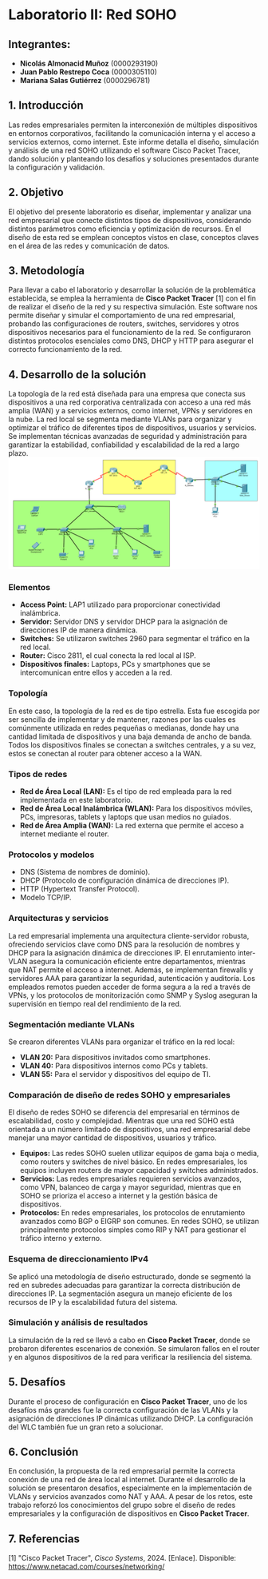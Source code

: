 # Laboratorio II: Red SOHO

## Integrantes:
- **Nicolás Almonacid Muñoz** (0000293190)
- **Juan Pablo Restrepo Coca** (0000305110)
- **Mariana Salas Gutiérrez** (0000296781)

## 1. Introducción
Las redes empresariales permiten la interconexión de múltiples dispositivos en entornos corporativos, facilitando la comunicación interna y el acceso a servicios externos, como internet. Este informe detalla el diseño, simulación y análisis de una red SOHO utilizando el software Cisco Packet Tracer, dando solución y planteando los desafíos y soluciones presentados durante la configuración y validación.

## 2. Objetivo
El objetivo del presente laboratorio es diseñar, implementar y analizar una red empresarial que conecte distintos tipos de dispositivos, considerando distintos parámetros como eficiencia y optimización de recursos. En el diseño de esta red se emplean conceptos vistos en clase, conceptos claves en el área de las redes y comunicación de datos.

## 3. Metodología
Para llevar a cabo el laboratorio y desarrollar la solución de la problemática establecida, se emplea la herramienta de **Cisco Packet Tracer** [1] con el fin de realizar el diseño de la red y su respectiva simulación. Este software nos permite diseñar y simular el comportamiento de una red empresarial, probando las configuraciones de routers, switches, servidores y otros dispositivos necesarios para el funcionamiento de la red. Se configuraron distintos protocolos esenciales como DNS, DHCP y HTTP para asegurar el correcto funcionamiento de la red.

## 4. Desarrollo de la solución

La topología de la red está diseñada para una empresa que conecta sus dispositivos a una red corporativa centralizada con acceso a una red más amplia (WAN) y a servicios externos, como internet, VPNs y servidores en la nube. La red local se segmenta mediante VLANs para organizar y optimizar el tráfico de diferentes tipos de dispositivos, usuarios y servicios. Se implementan técnicas avanzadas de seguridad y administración para garantizar la estabilidad, confiabilidad y escalabilidad de la red a largo plazo.
![Imagen](RedEmpresarial.png)

### Elementos
- **Access Point:** LAP1 utilizado para proporcionar conectividad inalámbrica.
- **Servidor:** Servidor DNS y servidor DHCP para la asignación de direcciones IP de manera dinámica.
- **Switches:** Se utilizaron switches 2960 para segmentar el tráfico en la red local.
- **Router:** Cisco 2811, el cual conecta la red local al ISP.
- **Dispositivos finales:** Laptops, PCs y smartphones que se intercomunican entre ellos y acceden a la red.

### Topología
En este caso, la topología de la red es de tipo estrella. Esta fue escogida por ser sencilla de implementar y de mantener, razones por las cuales es comúnmente utilizada en redes pequeñas o medianas, donde hay una cantidad limitada de dispositivos y una baja demanda de ancho de banda. Todos los dispositivos finales se conectan a switches centrales, y a su vez, estos se conectan al router para obtener acceso a la WAN.

### Tipos de redes
- **Red de Área Local (LAN):** Es el tipo de red empleada para la red implementada en este laboratorio.
- **Red de Área Local Inalámbrica (WLAN):** Para los dispositivos móviles, PCs, impresoras, tablets y laptops que usan medios no guiados.
- **Red de Área Amplia (WAN):** La red externa que permite el acceso a internet mediante el router.

### Protocolos y modelos
- DNS (Sistema de nombres de dominio).
- DHCP (Protocolo de configuración dinámica de direcciones IP).
- HTTP (Hypertext Transfer Protocol).
- Modelo TCP/IP.

### Arquitecturas y servicios
La red empresarial implementa una arquitectura cliente-servidor robusta, ofreciendo servicios clave como DNS para la resolución de nombres y DHCP para la asignación dinámica de direcciones IP. El enrutamiento inter-VLAN asegura la comunicación eficiente entre departamentos, mientras que NAT permite el acceso a internet. Además, se implementan firewalls y servidores AAA para garantizar la seguridad, autenticación y auditoría. Los empleados remotos pueden acceder de forma segura a la red a través de VPNs, y los protocolos de monitorización como SNMP y Syslog aseguran la supervisión en tiempo real del rendimiento de la red.

### Segmentación mediante VLANs
Se crearon diferentes VLANs para organizar el tráfico en la red local:
- **VLAN 20:** Para dispositivos invitados como smartphones.
- **VLAN 40:** Para dispositivos internos como PCs y tablets.
- **VLAN 55:** Para el servidor y dispositivos del equipo de TI.

### Comparación de diseño de redes SOHO y empresariales
El diseño de redes SOHO se diferencia del empresarial en términos de escalabilidad, costo y complejidad. Mientras que una red SOHO está orientada a un número limitado de dispositivos, una red empresarial debe manejar una mayor cantidad de dispositivos, usuarios y tráfico.

- **Equipos:** Las redes SOHO suelen utilizar equipos de gama baja o media, como routers y switches de nivel básico. En redes empresariales, los equipos incluyen routers de mayor capacidad y switches administrados.
- **Servicios:** Las redes empresariales requieren servicios avanzados, como VPN, balanceo de carga y mayor seguridad, mientras que en SOHO se prioriza el acceso a internet y la gestión básica de dispositivos.
- **Protocolos:** En redes empresariales, los protocolos de enrutamiento avanzados como BGP o EIGRP son comunes. En redes SOHO, se utilizan principalmente protocolos simples como RIP y NAT para gestionar el tráfico interno y externo.

### Esquema de direccionamiento IPv4
Se aplicó una metodología de diseño estructurado, donde se segmentó la red en subredes adecuadas para garantizar la correcta distribución de direcciones IP. La segmentación asegura un manejo eficiente de los recursos de IP y la escalabilidad futura del sistema.

### Simulación y análisis de resultados
La simulación de la red se llevó a cabo en **Cisco Packet Tracer**, donde se probaron diferentes escenarios de conexión. Se simularon fallos en el router y en algunos dispositivos de la red para verificar la resiliencia del sistema.

## 5. Desafíos
Durante el proceso de configuración en **Cisco Packet Tracer**, uno de los desafíos más grandes fue la correcta configuración de las VLANs y la asignación de direcciones IP dinámicas utilizando DHCP. La configuración del WLC también fue un gran reto a solucionar.

## 6. Conclusión
En conclusión, la propuesta de la red empresarial permite la correcta conexión de una red de área local al internet. Durante el desarrollo de la solución se presentaron desafíos, especialmente en la implementación de VLANs y servicios avanzados como NAT y AAA. A pesar de los retos, este trabajo reforzó los conocimientos del grupo sobre el diseño de redes empresariales y la configuración de dispositivos en **Cisco Packet Tracer**.

## 7. Referencias
[1] "Cisco Packet Tracer", *Cisco Systems*, 2024. [Enlace]. Disponible: https://www.netacad.com/courses/networking/
